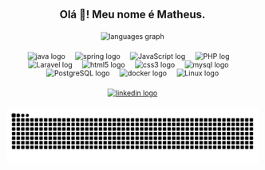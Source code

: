 <h2 align="center">Olá 👋! Meu nome é Matheus.</h2>

###

<div align="center">
  <img src="https://github-readme-stats.vercel.app/api/top-langs?username=Matvops&locale=pt-br&hide_title=false&layout=compact&card_width=320&langs_count=6&theme=codeSTACKr&hide_border=false" height="150" alt="languages graph"  />
</div>

###

<div align="center">
  <img src="https://cdn.jsdelivr.net/gh/devicons/devicon/icons/java/java-original.svg" height="30" alt="java logo"  />
  <img width="12" />
  <img src="https://cdn.jsdelivr.net/gh/devicons/devicon/icons/spring/spring-original.svg" height="30" alt="spring logo"  />
  <img width="12" />
  <img src="https://icongr.am/devicon/php-original.svg?color=c01c28" height="30" alt="JavaScript log" />
  <img width="12" />
  <img src="https://icongr.am/devicon/laravel-plain-wordmark.svg?color=c01c28" height="30" alt="PHP log" />
  <img width="12" />
  <img src="https://icongr.am/devicon/javascript-original.svg?color=currentColor" height="30" alt="Laravel log" />
  <img width="12" />
  <img src="https://cdn.jsdelivr.net/gh/devicons/devicon/icons/html5/html5-original.svg" height="30" alt="html5 logo"  />
  <img width="12" />
  <img src="https://cdn.jsdelivr.net/gh/devicons/devicon/icons/css3/css3-original.svg" height="30" alt="css3 logo"  />
  <img width="12" />
  <img src="https://cdn.jsdelivr.net/gh/devicons/devicon/icons/mysql/mysql-original.svg" height="30" alt="mysql logo"  />
  <img width="12" />
  <img src="https://icongr.am/devicon/postgresql-original-wordmark.svg?color=currentColor" height="30" alt="PostgreSQL logo"  />
  <img width="12" />
  <img src="https://cdn.jsdelivr.net/gh/devicons/devicon/icons/docker/docker-original.svg" height="30" alt="docker logo"  />
  <img width="12" />
  <img src="https://icongr.am/devicon/linux-original.svg?color=currentColor" height="30" alt="Linux logo"  />
</div>

###

<div align="center">
  <a href="https://www.linkedin.com/in/matheus-cadenassi-799125321/" target="_blank">
    <img src="https://img.shields.io/static/v1?message=LinkedIn&logo=linkedin&label=&color=0077B5&logoColor=white&labelColor=&style=for-the-badge" height="35" alt="linkedin logo"  />
  </a>
</div>

###

<img src="https://raw.githubusercontent.com/Matvops/Matvops/output/snake.svg" alt="Snake animation" />

###
